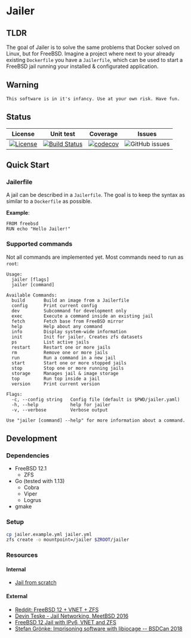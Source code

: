 # Jailer

## TLDR

The goal of Jailer is to solve the same problems that Docker solved on Linux, but for FreeBSD. Imagine a project where next to your already existing `Dockerfile` you have a `Jailerfile`, which can be used to start a FreeBSD jail running your installed & configurated application.

## Warning

```text
This software is in it's infancy. Use at your own risk. Have fun.
```

## Status

|                                                               License                                                               |                                                   Unit test                                                   |                                                       Coverage                                                       |                                  Issues                                  |
| :---------------------------------------------------------------------------------------------------------------------------------: | :-----------------------------------------------------------------------------------------------------------: | :------------------------------------------------------------------------------------------------------------------: | :----------------------------------------------------------------------: |
| [![License](https://img.shields.io/badge/License-BSD%202--Clause-orange.svg)](https://github.com/neobsd/jailer/blob/master/LICENSE) | [![Build Status](https://travis-ci.com/neobsd/jailer.svg?branch=master)](https://travis-ci.com/neobsd/jailer) | [![codecov](https://codecov.io/gh/neobsd/jailer/branch/master/graph/badge.svg)](https://codecov.io/gh/neobsd/jailer) | ![GitHub issues](https://img.shields.io/github/issues/neobsd/jailer.svg) |

## Quick Start

### Jailerfile

A jail can be described in a `Jailerfile`. The goal is to keep the syntax as similar to a `Dockerfile` as possible.

**Example**:

```docker
FROM freebsd
RUN echo "Hello Jailer!"
```

### Supported commands

Not all commands are implemented yet. Most commands need to run as `root`:

```text
Usage:
  jailer [flags]
  jailer [command]

Available Commands:
  build       Build an image from a Jailerfile
  config      Print current config
  dev         Subcommand for development only
  exec        Execute a command inside an existing jail
  fetch       Fetch base from FreeBSD mirror
  help        Help about any command
  info        Display system-wide information
  init        Init for jailer. Creates zfs datasets
  ps          List active jails
  restart     Restart one or more jails
  rm          Remove one or more jails
  run         Run a command in a new jail
  start       Start one or more stopped jails
  stop        Stop one or more running jails
  storage     Manages jail & image storage
  top         Run top inside a jail
  version     Print current version

Flags:
  -c, --config string   Config file (default is $PWD/jailer.yaml)
  -h, --help            help for jailer
  -v, --verbose         Verbose output

Use "jailer [command] --help" for more information about a command.
```

## Development

### Dependencies

- FreeBSD 12.1
  - ZFS
- Go (tested with 1.13)
  - Cobra
  - Viper
  - Logrus
- gmake

### Setup

```sh
cp jailer.example.yml jailer.yml
zfs create -o mountpoint=/jailer $ZROOT/jailer
```

### Resources

#### Internal

- [Jail from scratch](https://github.com/NeoBSD/jailer/blob/master/docs/jail_from_scratch.md)

#### External

- [Reddit: FreeBSD 12 + VNET + ZFS](https://www.reddit.com/r/freebsd/comments/ahdbbq/howto_jails_freebsd_12_vnet_zfs/)
- [Devin Teske - Jail Networking, MeetBSD 2016](https://www.youtube.com/watch?v=aoW7pWuhT_A)
- [FreeBSD 12 Jail with IPv6, VNET and ZFS](https://medium.com/@melanj/how-to-configure-a-globally-routable-freebsd-12-jail-with-ipv6-vnet-and-zfs-4c750ef31b80)
- [Stefan Grönke: Imprisoning software with libiocage -- BSDCan 2018](https://www.youtube.com/watch?v=CTGc3zYToh0)
